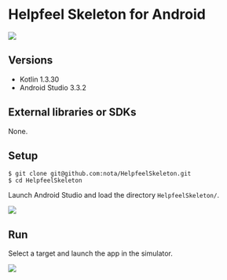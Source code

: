 # Helpfeel Skeleton for Android

![](https://gyazo.com/875815e837aa40e107a0fcfb3c483e2d/raw)

## Versions
- Kotlin 1.3.30
- Android Studio 3.3.2

## External libraries or SDKs
None.

## Setup
```
$ git clone git@github.com:nota/HelpfeelSkeleton.git
$ cd HelpfeelSkeleton
```

Launch Android Studio and load the directory `HelpfeelSkeleton/`.

![](https://gyazo.com/809d29c605676567797e590f7079274a/raw)


## Run
Select a target and launch the app in the simulator.

![](https://gyazo.com/385036c54e0809df25aa9ff179a680c5/raw)
